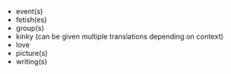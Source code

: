 - event(s)
- fetish(es)
- group(s)
- kinky (can be given multiple translations depending on context)
- love
- picture(s)
- writing(s)
